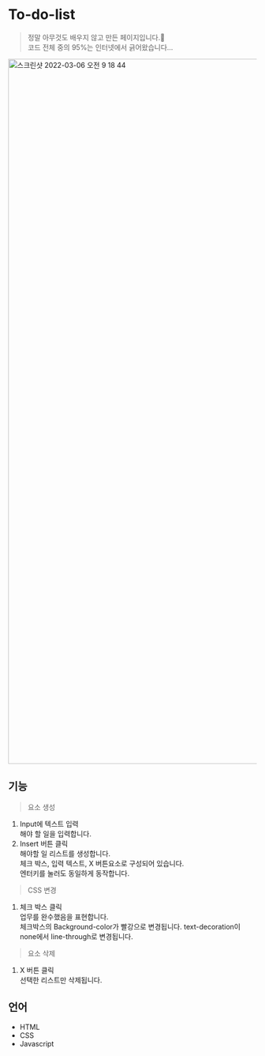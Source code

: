 # To-do-list
> 정말 아무것도 배우지 않고 만든 페이지입니다.🤔<br/>
> 코드 전체 중의 95%는 인터넷에서 긁어왔습니다...

<img width="1427" alt="스크린샷 2022-03-06 오전 9 18 44" src="https://user-images.githubusercontent.com/69448900/156904203-2bf85551-7863-49ee-86cf-809a284592c1.png">

## 기능
> 요소 생성
1. Input에 텍스트 입력<br/>
  해야 할 일을 입력합니다.
2. Insert 버튼 클릭<br/>
  해야할 일 리스트를 생성합니다.<br/>
  체크 박스, 입력 텍스트, X 버튼요소로 구성되어 있습니다.<br/>
  엔터키를 눌러도 동일하게 동작합니다.
> CSS 변경
1. 체크 박스 클릭<br/>
  업무를 완수했음을 표현합니다.<br/>
  체크박스의 Background-color가 빨강으로 변경됩니다.
  text-decoration이 none에서 line-through로 변경됩니다.
> 요소 삭제
1. X 버튼 클릭<br/>
  선택한 리스트만 삭제됩니다. 


## 언어
* HTML
* CSS
* Javascript
